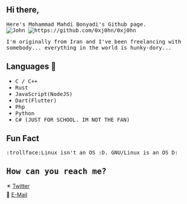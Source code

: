 ## Hi there, 
<samp>Here's Mohammad Mahdi Bonyadi's Github page.<br>
<img src="https://github-readme-stats.vercel.app/api/wakatime?username=xj0hn&theme=nightowl&show_icons=true" alt="John"/>
<img src="https://github-readme-stats.vercel.app/api/top-langs/?username=0xj0hn&theme=nightowl&hide=html,css,scss" alt="https://github.com/0xj0hn/0xj0hn"/>


<samp>I'm originally from Iran and I've been freelancing with somebody...
everything in the world is hunky-dory...

## Languages 🔨
- <samp>C / C++
- <samp>Rust
- <samp>JavaScript(NodeJS)
- <samp>Dart(Flutter)
- <samp>Php
- <samp>Python
- <samp>C# (JUST FOR SCHOOL. IM NOT THE FAN)



## Fun Fact
<samp>:trollface:Linux isn't an OS :D. GNU/Linux is an OS D:

## <samp>How can you reach me?
✴️ [Twitter](https://twitter.com/i_am_j0hn) </br>
📧 [E-Mail](mailto:knightxh7@gmail.com)

